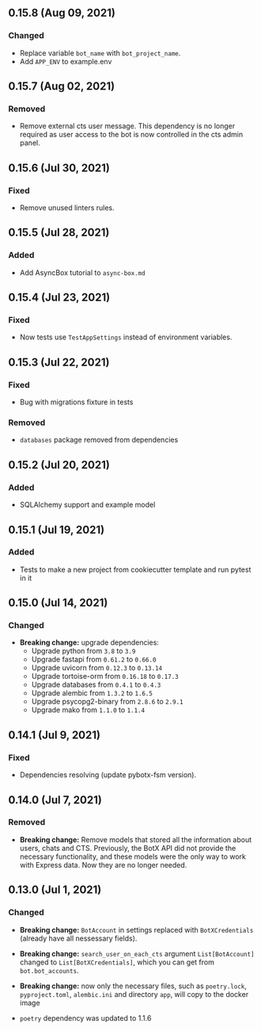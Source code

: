## 0.15.8 (Aug 09, 2021)

### Changed

* Replace variable `bot_name` with `bot_project_name`.
* Add `APP_ENV` to example.env 

  
## 0.15.7 (Aug 02, 2021)

### Removed

* Remove external cts user message. This dependency is no longer required
  as user access to the bot is now controlled in the cts admin panel.


## 0.15.6 (Jul 30, 2021)

### Fixed

* Remove unused linters rules.


## 0.15.5 (Jul 28, 2021)

### Added

* Add AsyncBox tutorial to `async-box.md`


## 0.15.4 (Jul 23, 2021)

### Fixed

* Now tests use `TestAppSettings` instead of environment variables.


## 0.15.3 (Jul 22, 2021)

### Fixed

* Bug with migrations fixture in tests

### Removed

* `databases` package removed from dependencies


## 0.15.2 (Jul 20, 2021)

### Added

* SQLAlchemy support and example model


## 0.15.1 (Jul 19, 2021)

### Added

* Tests to make a new project from cookiecutter template and run pytest in it


## 0.15.0 (Jul 14, 2021)

### Changed

* **Breaking change:** upgrade dependencies:
  *  Upgrade python from `3.8` to `3.9`
  *  Upgrade fastapi from `0.61.2` to `0.66.0`
  *  Upgrade uvicorn from `0.12.3` to `0.13.14`
  *  Upgrade tortoise-orm from `0.16.18` to `0.17.3`
  *  Upgrade databases from `0.4.1` to `0.4.3`
  *  Upgrade alembic from `1.3.2` to `1.6.5`
  *  Upgrade psycopg2-binary from `2.8.6` to `2.9.1`
  *  Upgrade mako from `1.1.0` to `1.1.4`


## 0.14.1 (Jul 9, 2021)

### Fixed

* Dependencies resolving (update pybotx-fsm version).


## 0.14.0 (Jul 7, 2021)

### Removed

* **Breaking change:** Remove models that stored all the information about users,
  chats and CTS. Previously, the BotX API did not provide the necessary functionality,
  and these models were the only way to work with Express data.
  Now they are no longer needed.


## 0.13.0 (Jul 1, 2021)

### Changed

* **Breaking change:** `BotAccount` in settings replaced with `BotXCredentials`
  (already have all nessessary fields).

* **Breaking change:** `search_user_on_each_cts` argument `List[BotAccount]`
  changed to `List[BotXCredentials]`, which you can get from `bot.bot_accounts`.

* **Breaking change:** now only the necessary files, such as `poetry.lock`, `pyproject.toml`, `alembic.ini` and directory `app`, will copy to the docker image

* `poetry` dependency was updated to 1.1.6
